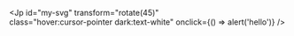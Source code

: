 <Jp
id="my-svg"
transform="rotate(45)"  
 class="hover:cursor-pointer dark:text-white"
onclick={() => alert('hello')}
/>
